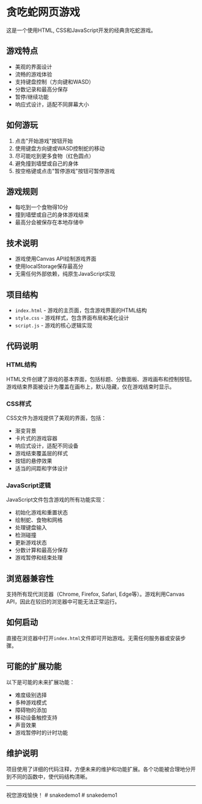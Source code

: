 # 贪吃蛇网页游戏

这是一个使用HTML, CSS和JavaScript开发的经典贪吃蛇游戏。

## 游戏特点

- 美观的界面设计
- 流畅的游戏体验
- 支持键盘控制（方向键和WASD）
- 分数记录和最高分保存
- 暂停/继续功能
- 响应式设计，适配不同屏幕大小

## 如何游玩

1. 点击"开始游戏"按钮开始
2. 使用键盘方向键或WASD控制蛇的移动
3. 尽可能吃到更多食物（红色圆点）
4. 避免撞到墙壁或自己的身体
5. 按空格键或点击"暂停游戏"按钮可暂停游戏

## 游戏规则

- 每吃到一个食物得10分
- 撞到墙壁或自己的身体游戏结束
- 最高分会被保存在本地存储中

## 技术说明

- 游戏使用Canvas API绘制游戏界面
- 使用localStorage保存最高分
- 无需任何外部依赖，纯原生JavaScript实现

## 项目结构

- `index.html` - 游戏的主页面，包含游戏界面的HTML结构
- `style.css` - 游戏样式，包含界面布局和美化设计
- `script.js` - 游戏的核心逻辑实现

## 代码说明

### HTML结构
HTML文件创建了游戏的基本界面，包括标题、分数面板、游戏画布和控制按钮。
游戏结束界面被设计为覆盖在画布上，默认隐藏，仅在游戏结束时显示。

### CSS样式
CSS文件为游戏提供了美观的界面，包括：
- 渐变背景
- 卡片式的游戏容器
- 响应式设计，适配不同设备
- 游戏结束覆盖层的样式
- 按钮的悬停效果
- 适当的间距和字体设计

### JavaScript逻辑
JavaScript文件包含游戏的所有功能实现：
- 初始化游戏和重置状态
- 绘制蛇、食物和网格
- 处理键盘输入
- 检测碰撞
- 更新游戏状态
- 分数计算和最高分保存
- 游戏暂停和结束处理

## 浏览器兼容性

支持所有现代浏览器（Chrome, Firefox, Safari, Edge等）。游戏利用Canvas API，因此在较旧的浏览器中可能无法正常运行。

## 如何启动

直接在浏览器中打开`index.html`文件即可开始游戏。无需任何服务器或安装步骤。

## 可能的扩展功能

以下是可能的未来扩展功能：
- 难度级别选择
- 多种游戏模式
- 障碍物的添加
- 移动设备触控支持
- 声音效果
- 游戏暂停时的计时功能

## 维护说明

项目使用了详细的代码注释，方便未来的维护和功能扩展。各个功能被合理地分开到不同的函数中，使代码结构清晰。

---

祝您游戏愉快！ #   s n a k e d e m o 1  
 #   s n a k e d e m o 1  
 